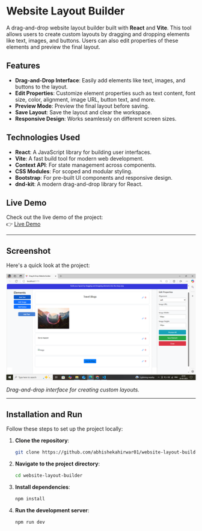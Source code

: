 # Website Layout Builder

A drag-and-drop website layout builder built with **React** and **Vite**. This tool allows users to create custom layouts by dragging and dropping elements like text, images, and buttons. Users can also edit properties of these elements and preview the final layout.

## Features

- **Drag-and-Drop Interface**: Easily add elements like text, images, and buttons to the layout.
- **Edit Properties**: Customize element properties such as text content, font size, color, alignment, image URL, button text, and more.
- **Preview Mode**: Preview the final layout before saving.
- **Save Layout**: Save the layout and clear the workspace.
- **Responsive Design**: Works seamlessly on different screen sizes.

## Technologies Used

- **React**: A JavaScript library for building user interfaces.
- **Vite**: A fast build tool for modern web development.
- **Context API**: For state management across components.
- **CSS Modules**: For scoped and modular styling.
- **Bootstrap**: For pre-built UI components and responsive design.
- **dnd-kit**: A modern drag-and-drop library for React.

## Live Demo

Check out the live demo of the project:  
👉 [Live Demo](https://abhishekahirwar01.github.io/website-layout-builder)

---

## Screenshot

Here's a quick look at the project:

![Website Layout Builder](public/screenshot.png)

_Drag-and-drop interface for creating custom layouts._

---

## Installation and Run

Follow these steps to set up the project locally:

1. **Clone the repository**:
   ```bash
   git clone https://github.com/abhishekahirwar01/website-layout-builder.git
   ```
2. **Navigate to the project directory**:
   ```bash
   cd website-layout-builder
   ```
3. **Install dependencies**:
   ```bash
   npm install
   ```
4. **Run the development server**:
   ```bash
   npm run dev
   ```


